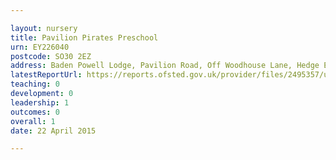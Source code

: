 ```yaml
---

layout: nursery
title: Pavilion Pirates Preschool
urn: EY226040
postcode: SO30 2EZ
address: Baden Powell Lodge, Pavilion Road, Off Woodhouse Lane, Hedge End, Southampton, Hampshire, SO30 2EZ
latestReportUrl: https://reports.ofsted.gov.uk/provider/files/2495357/urn/EY226040.pdf
teaching: 0
development: 0
leadership: 1
outcomes: 0
overall: 1
date: 22 April 2015

---
```

